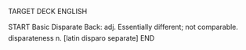 TARGET DECK
ENGLISH

START
Basic
Disparate
Back: adj. Essentially different; not comparable.  disparateness n. [latin disparo separate]
END
